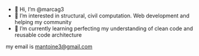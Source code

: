 - 👋 Hi, I’m @marcag3
- 👀 I’m interested in structural, civil computation. Web development and helping my community
- 🌱 I’m currently learning perfecting my understanding of clean code and reusable code architecture

my email is mantoine3@gmail.com

<!---
marcag3/marcag3 is a ✨ special ✨ repository because its `README.md` (this file) appears on your GitHub profile.
You can click the Preview link to take a look at your changes.
--->
